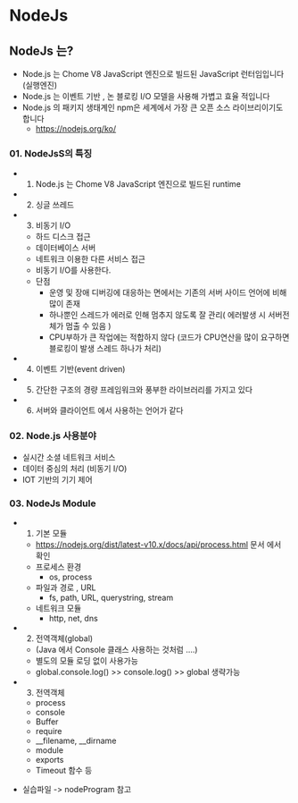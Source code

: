 # NodeJs

## NodeJs 는?
  - Node.js 는 Chome V8 JavaScript 엔진으로 빌드된 JavaScript 런터임입니다(실행엔진)
  - Node.js 는 이벤트 기반 , 논 블로킹 I/O 모델을 사용해  가볍고 효율 적입니다
  - Node.js 의 패키지 생태계인 npm은 세계에서 가장 큰 오픈 소스 라이브리이기도 합니다
    - https://nodejs.org/ko/

### 01. NodeJsS의 특징
  - 1. Node.js 는 Chome V8 JavaScript 엔진으로 빌드된 runtime
  - 2. 싱글 쓰레드 
  - 3. 비동기 I/O 
      - 하드 디스크 접근
      - 데이터베이스 서버
      - 네트워크 이용한 다른 서비스 접근 
      - 비동기 I/O를 사용한다.
      - 단점
        - 운영 및 장애 디버깅에 대응하는 면에서는 기존의 서버 사이드 언어에 비해 많이 존재
        - 하나뿐인 스레드가 에러로 인해 멈추지 않도록 잘 관리( 에러발생 시 서버전체가 멈출 수 있음 )
        - CPU부하가 큰 작업에는 적합하지 않다 (코드가 CPU연산을 많이 요구하면 블로킹이 발생 스레드 하나가 처리)
  - 4. 이벤트 기반(event driven) 
  - 5. 간단한 구조의 경량 프레임워크와 풍부한 라이브러리를 가지고 있다
  - 6. 서버와 클라이언트 에서 사용하는 언어가 같다

### 02. Node.js 사용분야
  - 실시간 소셜 네트워크 서비스
  - 데이터 중심의 처리 (비동기 I/O)
  - IOT 기반의 기기 제어

### 03. NodeJs Module
  - 1. 기본 모듈 
    - https://nodejs.org/dist/latest-v10.x/docs/api/process.html 문서 에서 확인
    - 프로세스 환경
      - os, process
    - 파일과 경로 , URL
      - fs, path, URL, querystring, stream
    - 네트워크 모듈
      - http, net, dns 

  - 2. 전역객체(global)
    - (Java 에서 Console 클래스 사용하는 것처럼 ....)
    - 별도의 모듈 로딩 없이 사용가능
    - global.console.log()  >>  console.log()   >> global 생략가능
 
  - 3. 전역객체 
    - process
    - console
    - Buffer
    - require
    - __filename, __dirname
    - module
    - exports
    - Timeout 함수 등
  - 실습파일 -> nodeProgram 참고

